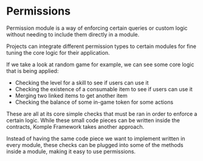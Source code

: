 # Permissions

Permission module is a way of enforcing certain queries or custom logic without needing to include them directly in a module.

Projects can integrate different permission types to certain modules for fine tuning the core logic for their application.

If we take a look at random game for example, we can see some core logic that is being applied:

- Checking the level for a skill to see if users can use it
- Checking the existence of a consumable item to see if users can use it
- Merging two linked items to get another item
- Checking the balance of some in-game token for some actions

These are all at its core simple checks that must be ran in order to enforce a certain logic. While these small code pieces can be written inside the contracts, Komple Framework takes another approach.

Instead of having the same code piece we want to implement written in every module, these checks can be plugged into some of the methods inside a module, making it easy to use permissions.